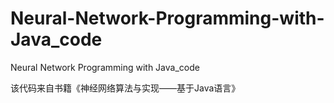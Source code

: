 # Neural-Network-Programming-with-Java_code
Neural Network Programming with Java_code



该代码来自书籍《神经网络算法与实现——基于Java语言》
